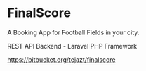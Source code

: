 # FinalScore
A Booking App for Football Fields in your city.

REST API Backend - Laravel PHP Framework

https://bitbucket.org/tejazt/finalscore
